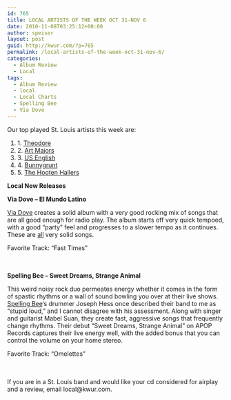 ```yaml
---
id: 765
title: LOCAL ARTISTS OF THE WEEK OCT 31-NOV 6
date: 2010-11-08T03:25:12+00:00
author: speiser
layout: post
guid: http://kwur.com/?p=765
permalink: /local-artists-of-the-week-oct-31-nov-6/
categories:
  - Album Review
  - Local
tags:
  - Album Review
  - local
  - Local Charts
  - Spelling Bee
  - Via Dove
---
```

<div class="pf-content">
  <p>
    Our top played St. Louis artists this week are:
  </p>
  
  <ol>
    <li>
      1. <a href="http://www.daytrotter.com/dt/theodore-concert/20032259-3738169.html">Theodore</a>
    </li>
    <li>
      2. <a href="http://www.myspace.com/artmajorsmusic">Art Majors</a>
    </li>
    <li>
      3. <a href="http://usenglishmusic.com/">US English</a>
    </li>
    <li>
      4. <a href="http://en.wikipedia.org/wiki/Bunnygrunt">Bunnygrunt</a>
    </li>
    <li>
      5. <a href="http://www.youtube.com/watch?v=n0B_G1En0gk">The Hooten Hallers</a>
    </li>
  </ol>
  
  <p>
    <strong>Local New Releases</strong>
  </p>
  
  <p>
    <strong>Via Dove – El Mundo Latino</strong>
  </p>
  
  <p>
    <a href="http://www.viadove.com/">Via Dove</a> creates a solid album with a very good rocking mix of songs that are all good enough for radio play. The album starts off very quick tempoed, with a good “party” feel and progresses to a slower tempo as it continues. These are <span style="text-decoration: underline;">all</span> very solid songs.
  </p>
  
  <p>
    Favorite Track: “Fast Times”
  </p>
  
  <div style="height: 1.4em; visibility: hidden;">
    ANY CHARACTER HERE
  </div>
  
  <p>
    <strong> Spelling Bee – Sweet Dreams, Strange Animal</strong>
  </p>
  
  <p>
    This weird noisy rock duo permeates energy whether it comes in the form of spastic rhythms or a wall of sound bowling you over at their live shows. <a href="http://www.myspace.com/beespellingbee">Spelling Bee</a>‘s drummer Joseph Hess once described their band to me as “stupid loud,” and I cannot disagree with his assessment. Along with singer and guitarist Mabel Suan, they create fast, aggressive songs that frequently change rhythms. Their debut “Sweet Dreams, Strange Animal” on APOP Records captures their live energy well, with the added bonus that you can control the volume on your home stereo.
  </p>
  
  <p>
    Favorite Track: “Omelettes”
  </p>
  
  <div style="height: 1.4em; visibility: hidden;">
    ANY CHARACTER HERE
  </div>
  
  <p>
    If you are in a St. Louis band and would like your cd considered for airplay and a review, email local@kwur.com.
  </p>
  
  <div style="height: 1.4em; visibility: hidden;">
    ANY CHARACTER HERE
  </div>
</div>